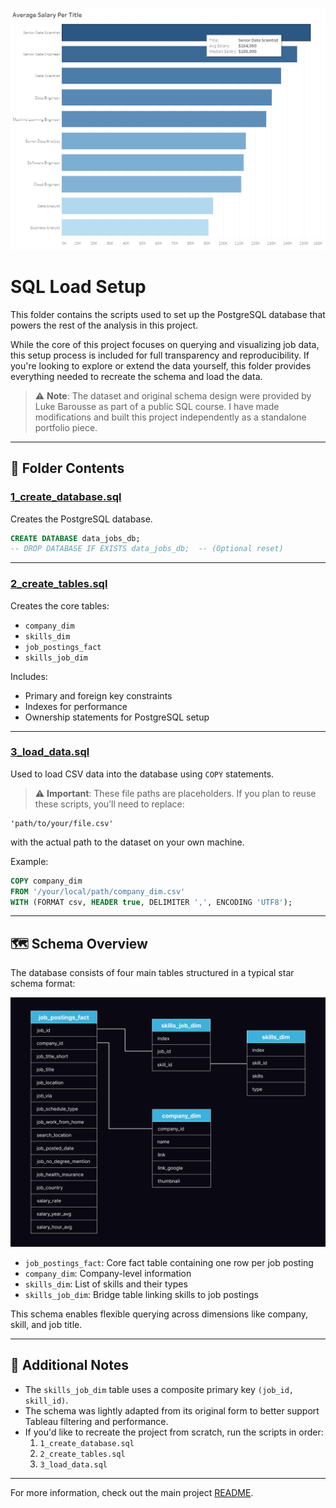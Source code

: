 ![test](Assets/Chart_AVG_Salary_KPI.png)
# SQL Load Setup

This folder contains the scripts used to set up the PostgreSQL database that powers the rest of the analysis in this project.

While the core of this project focuses on querying and visualizing job data, this setup process is included for full transparency and reproducibility. If you're looking to explore or extend the data yourself, this folder provides everything needed to recreate the schema and load the data.

> ⚠️ **Note**: The dataset and original schema design were provided by Luke Barousse as part of a public SQL course. I have made modifications and built this project independently as a standalone portfolio piece.

---

## 📂 Folder Contents

### [1_create_database.sql](1_create_database.sql)
Creates the PostgreSQL database.

```sql
CREATE DATABASE data_jobs_db;
-- DROP DATABASE IF EXISTS data_jobs_db;  -- (Optional reset)
```

---

### [2_create_tables.sql](2_create_tables.sql)
Creates the core tables:
- `company_dim`
- `skills_dim`
- `job_postings_fact`
- `skills_job_dim`

Includes:
- Primary and foreign key constraints
- Indexes for performance
- Ownership statements for PostgreSQL setup

---

### [3_load_data.sql](3_load_data.sql)
Used to load CSV data into the database using `COPY` statements.

> ⚠️ **Important**: These file paths are placeholders.
If you plan to reuse these scripts, you’ll need to replace:
```
'path/to/your/file.csv'
```
with the actual path to the dataset on your own machine.

Example:
```sql
COPY company_dim
FROM '/your/local/path/company_dim.csv'
WITH (FORMAT csv, HEADER true, DELIMITER ',', ENCODING 'UTF8');
```

---

## 🗺️ Schema Overview
The database consists of four main tables structured in a typical star schema format:

<img src="../Assets/Data_Jobs_Schema_Diagram.png" alt="Database Schema" style="max-width: 100%; height: auto;" />

- `job_postings_fact`: Core fact table containing one row per job posting
- `company_dim`: Company-level information
- `skills_dim`: List of skills and their types
- `skills_job_dim`: Bridge table linking skills to job postings

This schema enables flexible querying across dimensions like company, skill, and job title.

---

## 🚧 Additional Notes

- The `skills_job_dim` table uses a composite primary key `(job_id, skill_id)`.
- The schema was lightly adapted from its original form to better support Tableau filtering and performance.
- If you'd like to recreate the project from scratch, run the scripts in order:
  1. `1_create_database.sql`
  2. `2_create_tables.sql`
  3. `3_load_data.sql`

---

For more information, check out the main project [README](../README.md).

